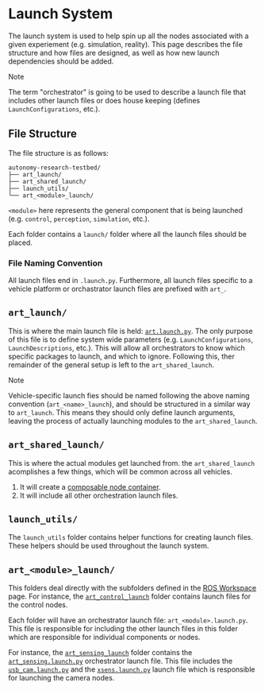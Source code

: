 # Launch System

The launch system is used to help spin up all the nodes associated with a given experiement (e.g. simulation, reality). This page describes the file structure and how files are designed, as well as how new launch dependencies should be added.

> [!NOTE]
> The term "orchestrator" is going to be used to describe a launch file that includes other launch files or does house keeping (defines `LaunchConfigurations`, etc.).

## File Structure

The file structure is as follows:

```
autonomy-research-testbed/
├── art_launch/
├── art_shared_launch/
├── launch_utils/
└── art_<module>_launch/
```

`<module>` here represents the general component that is being launched (e.g. `control`, `perception`, `simulation`, etc.).

Each folder contains a `launch/` folder where all the launch files should be placed.

### File Naming Convention

All launch files end in `.launch.py`. Furthermore, all launch files specific to a vehicle platform or orchastrator launch files are prefixed with `art_`.

## `art_launch/`

This is where the main launch file is held: [`art.launch.py`](../../workspace/src/common/launch/art_launch/launch/art.launch.py). The only purpose of this file is to define system wide parameters (e.g. `LaunchConfigurations`, `LaunchDescriptions`, etc.). This will allow all orchestrators to know which specific packages to launch, and which to ignore. Following this, ther remainder of the general setup is left to the `art_shared_launch`.

> [!NOTE]
> Vehicle-specific launch fies should be named following the above naming convention (`art_<name>_launch`), and should be structured in a similar way to `art_launch`. This means they should only define launch arguments, leaving the process of actually launching modules to the `art_shared_launch`.

## `art_shared_launch/`

This is where the actual modules get launched from. the `art_shared_launch` acomplishes a few things, which will be common across all vehicles.

1. It will create a [composable node container](https://docs.ros.org/en/galactic/How-To-Guides/Launching-composable-nodes.html).
2. It will include all other orchestration launch files.

## `launch_utils/`

The `launch_utils` folder contains helper functions for creating launch files. These helpers should be used throughout the launch system.

## `art_<module>_launch/`

This folders deal directly with the subfolders defined in the [ROS Workspace](./ros_workspace.md) page. For instance, the [`art_control_launch`](../../workspace/src/common/launch/art_control_launch/) folder contains launch files for the control nodes.

Each folder will have an orchestrator launch file: `art_<module>.launch.py`. This file is responsible for including the other launch files in this folder which are responsible for individual components or nodes.

For instance, the [`art_sensing_launch`](../../workspace/src/common/launch/art_sensing_launch/) folder contains the [`art_sensing.launch.py`](../../workspace/src/common/launch/art_sensing_launch/launch/art_sensing.launch.py) orchestrator launch file. This file includes the [`usb_cam.launch.py`](../../workspace/src/common/launch/art_sensing_launch/launch/usb_cam.launch.py) and the [`xsens.launch.py`](../../workspace/src/common/launch/art_sensing_launch/launch/xsens.launch.py) launch file which is responsible for launching the camera nodes.
